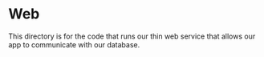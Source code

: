 # Web

This directory is for the code that runs our thin web service that allows our
app to communicate with our database.
